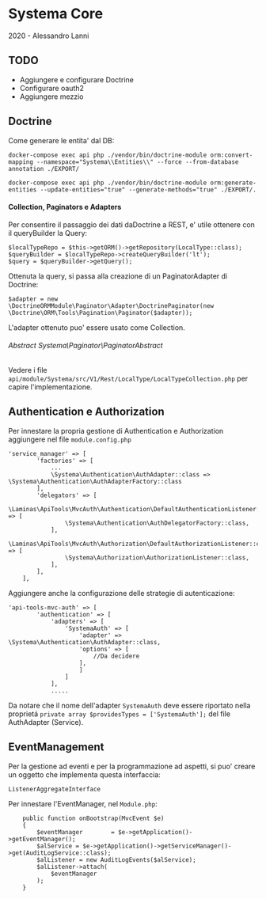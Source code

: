 # Systema Core

2020 - Alessandro Lanni


## TODO

- Aggiungere e configurare Doctrine
- Configurare oauth2
- Aggiungere mezzio

## Doctrine

Come generare le entita' dal DB:

````
docker-compose exec api php ./vendor/bin/doctrine-module orm:convert-mapping --namespace="Systema\\Entities\\" --force --from-database annotation ./EXPORT/

docker-compose exec api php ./vendor/bin/doctrine-module orm:generate-entities --update-entities="true" --generate-methods="true" ./EXPORT/.
````

#### Collection, Paginators e Adapters

Per consentire il passaggio dei dati daDoctrine a REST, e' utile ottenere con il queryBuilder la Query:

`````
$localTypeRepo = $this->getORM()->getRepository(LocalType::class);
$queryBuilder = $localTypeRepo->createQueryBuilder('lt');
$query = $queryBuilder->getQuery();
`````

Ottenuta la query, si passa alla creazione di un PaginatorAdapter di Doctrine:

````
$adapter = new \DoctrineORMModule\Paginator\Adapter\DoctrinePaginator(new \Doctrine\ORM\Tools\Pagination\Paginator($adapter));
````

L'adapter ottenuto puo' essere usato come Collection.

###### Abstract Systema\Paginator\PaginatorAbstract

Vedere i file `api/module/Systema/src/V1/Rest/LocalType/LocalTypeCollection.php` per capire l'implementazione.



## Authentication e Authorization

Per innestare la propria gestione di Authentication e Authorization aggiungere nel file `module.config.php`

````
'service_manager' => [
        'factories' => [
            ...
            \Systema\Authentication\AuthAdapter::class => \Systema\Authentication\AuthAdapterFactory::class
        ],
        'delegators' => [
            \Laminas\ApiTools\MvcAuth\Authentication\DefaultAuthenticationListener::class => [
                \Systema\Authentication\AuthDelegatorFactory::class,
            ],
            \Laminas\ApiTools\MvcAuth\Authorization\DefaultAuthorizationListener::class => [
                \Systema\Authorization\AuthorizationListener::class,
            ],
        ],
    ],
````

Aggiungere anche la configurazione delle strategie di autenticazione:

````
'api-tools-mvc-auth' => [
        'authentication' => [
            'adapters' => [
                'SystemaAuth' => [
                    'adapter' => \Systema\Authentication\AuthAdapter::class,
                    'options' => [
                        //Da decidere
                    ],
                    ]
                ]
            ],
            .....
````

Da notare che il nome dell'adapter `SystemaAuth` deve essere riportato nella proprietá `private array $providesTypes = ['SystemaAuth'];` del file AuthAdapter (Service).


## EventManagement

Per la gestione ad eventi e per la programmazione ad aspetti, si puo' creare un oggetto che implementa questa interfaccia:

`ListenerAggregateInterface`

Per innestare l'EventManager, nel `Module.php`:

````
    public function onBootstrap(MvcEvent $e)
    {
        $eventManager        = $e->getApplication()->getEventManager();
        $alService = $e->getApplication()->getServiceManager()->get(AuditLogService::class);
        $alListener = new AuditLogEvents($alService);
        $alListener->attach(
            $eventManager
        );
    }
````